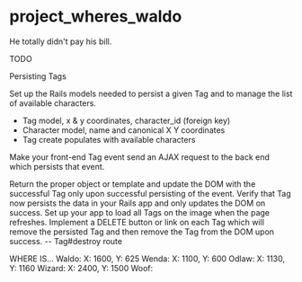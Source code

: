 project_wheres_waldo
====================

He totally didn't pay his bill.


TODO

Persisting Tags

Set up the Rails models needed to persist a given Tag and to manage the list of available characters.
  - Tag model, x & y coordinates, character_id (foreign key)
  - Character model, name and canonical X Y coordinates
  - Tag create populates with available characters

Make your front-end Tag event send an AJAX request to the back end which persists that event.


Return the proper object or template and update the DOM with the successful Tag only upon successful persisting of the event.
Verify that Tag now persists the data in your Rails app and only updates the DOM on success.
Set up your app to load all Tags on the image when the page refreshes.
Implement a DELETE button or link on each Tag which will remove the persisted Tag and then remove the Tag from the DOM upon success.
  -- Tag#destroy route

WHERE IS...
  Waldo: X: 1600, Y: 625
  Wenda: X: 1100, Y: 600
  Odlaw: X: 1130, Y: 1160
  Wizard: X: 2400, Y: 1500
  Woof: